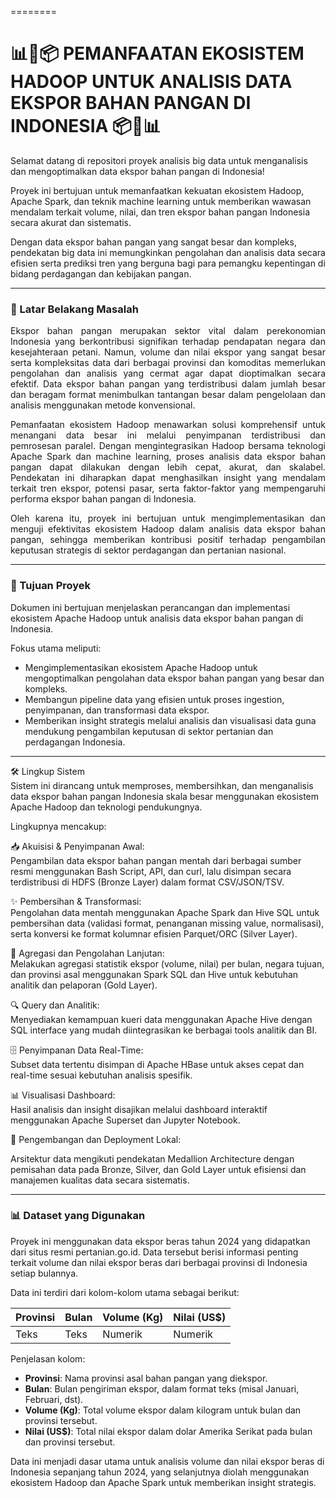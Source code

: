 ========

# **📊🌾📦 PEMANFAATAN EKOSISTEM HADOOP UNTUK ANALISIS DATA EKSPOR BAHAN PANGAN DI INDONESIA 📦🌾📊**

Selamat datang di repositori proyek analisis big data untuk menganalisis dan mengoptimalkan data ekspor bahan pangan di Indonesia!

Proyek ini bertujuan untuk memanfaatkan kekuatan ekosistem Hadoop, Apache Spark, dan teknik machine learning untuk memberikan wawasan mendalam terkait volume, nilai, dan tren ekspor bahan pangan Indonesia secara akurat dan sistematis.

Dengan data ekspor bahan pangan yang sangat besar dan kompleks, pendekatan big data ini memungkinkan pengolahan dan analisis data secara efisien serta prediksi tren yang berguna bagi para pemangku kepentingan di bidang perdagangan dan kebijakan pangan.

---

### 📝 Latar Belakang Masalah

<p align="justify">
Ekspor bahan pangan merupakan sektor vital dalam perekonomian Indonesia yang berkontribusi signifikan terhadap pendapatan negara dan kesejahteraan petani. Namun, volume dan nilai ekspor yang sangat besar serta kompleksitas data dari berbagai provinsi dan komoditas memerlukan pengolahan dan analisis yang cermat agar dapat dioptimalkan secara efektif. Data ekspor bahan pangan yang terdistribusi dalam jumlah besar dan beragam format menimbulkan tantangan besar dalam pengelolaan dan analisis menggunakan metode konvensional.
</p>

<p align="justify">
Pemanfaatan ekosistem Hadoop menawarkan solusi komprehensif untuk menangani data besar ini melalui penyimpanan terdistribusi dan pemrosesan paralel. Dengan mengintegrasikan Hadoop bersama teknologi Apache Spark dan machine learning, proses analisis data ekspor bahan pangan dapat dilakukan dengan lebih cepat, akurat, dan skalabel. Pendekatan ini diharapkan dapat menghasilkan insight yang mendalam terkait tren ekspor, potensi pasar, serta faktor-faktor yang mempengaruhi performa ekspor bahan pangan di Indonesia.
</p>

<p align="justify">
Oleh karena itu, proyek ini bertujuan untuk mengimplementasikan dan menguji efektivitas ekosistem Hadoop dalam analisis data ekspor bahan pangan, sehingga memberikan kontribusi positif terhadap pengambilan keputusan strategis di sektor perdagangan dan pertanian nasional.
</p>

---

### 🎯 Tujuan Proyek  
Dokumen ini bertujuan menjelaskan perancangan dan implementasi ekosistem Apache Hadoop untuk analisis data ekspor bahan pangan di Indonesia.

Fokus utama meliputi:

- Mengimplementasikan ekosistem Apache Hadoop untuk mengoptimalkan pengolahan data ekspor bahan pangan yang besar dan kompleks.  
- Membangun pipeline data yang efisien untuk proses ingestion, penyimpanan, dan transformasi data ekspor.  
- Memberikan insight strategis melalui analisis dan visualisasi data guna mendukung pengambilan keputusan di sektor pertanian dan perdagangan Indonesia.

---

🛠️ Lingkup Sistem  
Sistem ini dirancang untuk memproses, membersihkan, dan menganalisis data ekspor bahan pangan Indonesia skala besar menggunakan ekosistem Apache Hadoop dan teknologi pendukungnya.

Lingkupnya mencakup:

📥 Akuisisi & Penyimpanan Awal:  
Pengambilan data ekspor bahan pangan mentah dari berbagai sumber resmi menggunakan Bash Script, API, dan curl, lalu disimpan secara terdistribusi di HDFS (Bronze Layer) dalam format CSV/JSON/TSV.

✨ Pembersihan & Transformasi:  
Pengolahan data mentah menggunakan Apache Spark dan Hive SQL untuk pembersihan data (validasi format, penanganan missing value, normalisasi), serta konversi ke format kolumnar efisien Parquet/ORC (Silver Layer).

🥇 Agregasi dan Pengolahan Lanjutan:  
Melakukan agregasi statistik ekspor (volume, nilai) per bulan, negara tujuan, dan provinsi asal menggunakan Spark SQL dan Hive untuk kebutuhan analitik dan pelaporan (Gold Layer).

🔍 Query dan Analitik:  
Menyediakan kemampuan kueri data menggunakan Apache Hive dengan SQL interface yang mudah diintegrasikan ke berbagai tools analitik dan BI.

🗄️ Penyimpanan Data Real-Time:  
Subset data tertentu disimpan di Apache HBase untuk akses cepat dan real-time sesuai kebutuhan analisis spesifik.

📊 Visualisasi Dashboard:  
Hasil analisis dan insight disajikan melalui dashboard interaktif menggunakan Apache Superset dan Jupyter Notebook.

🐳 Pengembangan dan Deployment Lokal:  

Arsitektur data mengikuti pendekatan Medallion Architecture dengan pemisahan data pada Bronze, Silver, dan Gold Layer untuk efisiensi dan manajemen kualitas data secara sistematis.

---

### 📊 Dataset yang Digunakan  
Proyek ini menggunakan data ekspor beras tahun 2024 yang didapatkan dari situs resmi pertanian.go.id. Data tersebut berisi informasi penting terkait volume dan nilai ekspor beras dari berbagai provinsi di Indonesia setiap bulannya.

Data ini terdiri dari kolom-kolom utama sebagai berikut:

| Provinsi  | Bulan    | Volume (Kg) | Nilai (US$) |
|-----------|----------|-------------|-------------|
| Teks     | Teks     | Numerik     | Numerik     |

Penjelasan kolom:

- **Provinsi**: Nama provinsi asal bahan pangan yang diekspor.  
- **Bulan**: Bulan pengiriman ekspor, dalam format teks (misal Januari, Februari, dst).  
- **Volume (Kg)**: Total volume ekspor dalam kilogram untuk bulan dan provinsi tersebut.  
- **Nilai (US$)**: Total nilai ekspor dalam dolar Amerika Serikat pada bulan dan provinsi tersebut.

Data ini menjadi dasar utama untuk analisis volume dan nilai ekspor beras di Indonesia sepanjang tahun 2024, yang selanjutnya diolah menggunakan ekosistem Hadoop dan Apache Spark untuk memberikan insight strategis.

